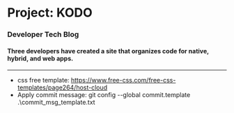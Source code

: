 # Project: KODO
### Developer Tech Blog
#### Three developers have created a site that organizes code for native, hybrid, and web apps.
-----------

+ css free template: https://www.free-css.com/free-css-templates/page264/host-cloud
+ Apply commit message:   git config --global commit.template .\commit_msg_template.txt
  


